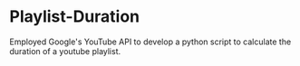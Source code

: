 # Playlist-Duration
Employed Google's YouTube API to  develop a python script to calculate the duration of a youtube playlist.
